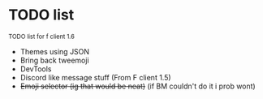# TODO list
<sub>TODO list for f client 1.6</sub>

- Themes using JSON
- Bring back tweemoji
- DevTools
- Discord like message stuff (From F client 1.5)
- ~~Emoji selector (ig that would be neat)~~ (if BM couldn't do it i prob wont)
